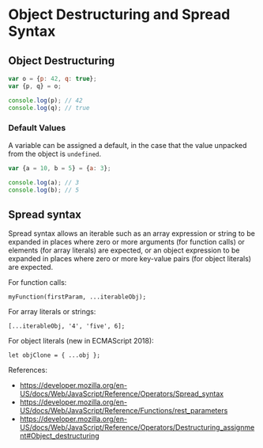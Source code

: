 # Object Destructuring and Spread Syntax

## Object Destructuring

```javascript
var o = {p: 42, q: true};
var {p, q} = o;

console.log(p); // 42
console.log(q); // true
```

### Default Values

A variable can be assigned a default, in the case that the value unpacked from the object is `undefined`.

```javascript
var {a = 10, b = 5} = {a: 3};

console.log(a); // 3
console.log(b); // 5
```

## Spread syntax

Spread syntax allows an iterable such as an array expression or string to be expanded in places where zero or more arguments (for function calls) or elements (for array literals) are expected, or an object expression to be expanded in places where zero or more key-value pairs (for object literals) are expected.

For function calls:

`myFunction(firstParam, ...iterableObj);`

For array literals or strings:

`[...iterableObj, '4', 'five', 6];`

For object literals (new in ECMAScript 2018):

`let objClone = { ...obj };`

References:
- https://developer.mozilla.org/en-US/docs/Web/JavaScript/Reference/Operators/Spread_syntax
- https://developer.mozilla.org/en-US/docs/Web/JavaScript/Reference/Functions/rest_parameters
- https://developer.mozilla.org/en-US/docs/Web/JavaScript/Reference/Operators/Destructuring_assignment#Object_destructuring
